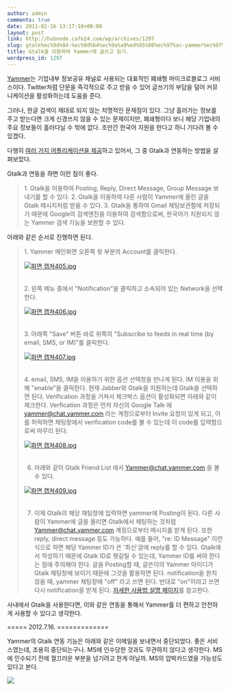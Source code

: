 ```yaml
---
author: admin
comments: true
date: 2011-02-16 13:17:18+00:00
layout: post
link: http://hubnode.cafe24.com/wp/archives/1297
slug: gtalk%ec%9d%84-%ec%9d%b4%ec%9a%a9%ed%95%98%ec%97%ac-yammer%ec%97%90-%ea%b8%80%ec%93%b0%ea%b3%a0-%ec%9d%bd%ea%b8%b0
title: Gtalk을 이용하여 Yammer에 글쓰고 읽기.
wordpress_id: 1297
---
```


[Yammer](https://www.yammer.com/)는 기업내부 정보공유 채널로 사용되는 대표적인 폐쇄형 마이크로블로그 서비스이다. Twitter처럼 단문을 즉각적으로 주고 받을 수 있어 글쓰기의 부담을 덜어 커뮤니케이션을 활성화하는데 도움을 준다.

그러나, 한글 검색이 제대로 되지 않는 치명적인 문제점이 있다. 그냥 흘러가는 정보를 주고 받는다면 크게 신경쓰지 않을 수 있는 문제이지만, 폐쇄형이다 보니 해당 기업내의 주요 정보들이 흘러다닐 수 밖에 없다. 조만간 한국어 지원을 한다고 하니 기다려 볼 수 있겠다.

다행히 [여러 가지 어플리케이션을 제공](https://www.yammer.com/about/applications)하고 있어서, 그 중 Gtalk과 연동하는 방법을 살펴보았다.

Gtalk과 연동을 하면 이런 점이 좋다.


<blockquote>1. Gtalk을 이용하여 Posting, Reply, Direct Message, Group Message 보내기를 할 수 있다.
2. Gtalk을 이용하여 다른 사람이 Yammer에 올린 글을 Gtalk 메시지처럼 받을 수 있다.
3. Gtalk을 통하여 Gmail 채팅보관함에 저장되기 때문에 Google의 검색엔진을 이용하여 검색함으로써, 한국어가 지원되지 않는 Yammer 검색 기능을 보완할 수 있다.</blockquote>


아래와 같은 순서로 진행하면 된다.




<blockquote>
1. Yammer 메인화면 오른쪽 윗 부분의 Account를 클릭한다.

[![화면 캡쳐405.jpg](http://lh4.ggpht.com/_F9iY7Q3PUXc/TVu5cgkugtI/AAAAAAAAB6A/3tHX09I46cU/s150-c/%ED%99%94%EB%A9%B4%20%EC%BA%A1%EC%B3%90405.jpg)](http://lh4.ggpht.com/_F9iY7Q3PUXc/TVu5cgkugtI/AAAAAAAAB6A/3tHX09I46cU/%ED%99%94%EB%A9%B4%20%EC%BA%A1%EC%B3%90405.jpg)<table ></table>
2. 왼쪽 메뉴 중에서 "Notification"을 클릭하고 소속되어 있는 Network을 선택한다.

[![화면 캡쳐406.jpg](http://lh3.ggpht.com/_F9iY7Q3PUXc/TVu47wc8gMI/AAAAAAAAB5c/oAe_0PCzLaY/s150-c/%ED%99%94%EB%A9%B4%20%EC%BA%A1%EC%B3%90406.jpg)](http://lh3.ggpht.com/_F9iY7Q3PUXc/TVu47wc8gMI/AAAAAAAAB5c/oAe_0PCzLaY/%ED%99%94%EB%A9%B4%20%EC%BA%A1%EC%B3%90406.jpg)  <table ></table>
3. 아래쪽 "Save" 버튼 바로 위쪽의 "Subscribe to feeds in real time (by email, SMS, or IM)"를 클릭한다.

[![화면 캡쳐407.jpg](http://lh4.ggpht.com/_F9iY7Q3PUXc/TVu5aD7gj2I/AAAAAAAAB58/wNKSYc3QSME/s150-c/%ED%99%94%EB%A9%B4%20%EC%BA%A1%EC%B3%90407.jpg)](http://lh4.ggpht.com/_F9iY7Q3PUXc/TVu5aD7gj2I/AAAAAAAAB58/wNKSYc3QSME/%ED%99%94%EB%A9%B4%20%EC%BA%A1%EC%B3%90407.jpg)  <table ></table>
4. email, SMS, IM을 이용하기 위한 옵션 선택창을 만나게 된다. IM 이용을 위해 "enable"을 클릭한다. 현재 Jabber와 Gtalk을 지원하는데 Gtalk을 선택하면 된다. Verification 과정을 거쳐서 체크박스 옵션이 활성화되면 아래와 같이 체크한다. Verfication 과정은 먼저 자신의 Google Talk 에 yammer@chat.yammer.com 라는 계정으로부터 Invite 요청이 있게 되고, 이를 허락하면 채팅창에서 verification code를 볼 수 있는데 이 code를 입력함으로써 마무리 된다.

[![화면 캡쳐408.jpg](http://lh5.ggpht.com/_F9iY7Q3PUXc/TVu5UBfV9DI/AAAAAAAAB50/SnASgy7O5eU/s150-c/%ED%99%94%EB%A9%B4%20%EC%BA%A1%EC%B3%90408.jpg)](http://lh5.ggpht.com/_F9iY7Q3PUXc/TVu5UBfV9DI/AAAAAAAAB50/SnASgy7O5eU/%ED%99%94%EB%A9%B4%20%EC%BA%A1%EC%B3%90408.jpg)  <table ></table>

6. 아래와 같이 Gtalk Friend List 에서 Yammer@chat.yammer.com 을 볼 수 있다.

[![화면 캡쳐409.jpg](http://lh6.ggpht.com/_F9iY7Q3PUXc/TVu5WhGAtuI/AAAAAAAAB54/FPG-x0rsOds/s150-c/%ED%99%94%EB%A9%B4%20%EC%BA%A1%EC%B3%90409.jpg)](http://lh6.ggpht.com/_F9iY7Q3PUXc/TVu5WhGAtuI/AAAAAAAAB54/FPG-x0rsOds/%ED%99%94%EB%A9%B4%20%EC%BA%A1%EC%B3%90409.jpg)  <table ></table>

7. 이제 Gtalk의 해당 채팅창에 입력하면 yammer에 Posting이 된다. 다른 사람이 Yammer에 글을 올리면 Gtalk에서 채팅하는 것처럼 Yammer@chat.yammer.com 계정으로부터 메시지를 받게 된다. 또한 reply, direct message 등도 가능하다. 예를 들어, "re: ID Message" 이런식으로 하면 해당 Yammer ID가 쓴 '최신'글에 reply를 할 수 있다. Gtalk에서 작성하기 때문에 Gtalk ID로 헷갈릴 수 있는데, Yammer ID를 써야 한다는 점에 주의해야 한다. 글을 Posting할 때, 글쓴이의 Yammer 아이디가 Gtalk 채팅창에 보이기 때문에 그것을 활용하면 된다. notification을 원치 않을 때, yammer 채팅창에 "off" 라고 쓰면 된다. 반대로 "on"이라고 쓰면 다시 notification을 받게 된다. [자세한 사용법 설명 페이지](https://www.yammer.com/company/im)를 참고한다.
</blockquote>




사내에서 Gtalk을 사용한다면, 이와 같은 연동을 통해서 Yammer를 더 편하고 안전하게 사용할 수 있다고 생각한다.


===== 2012.7.16. =============

Yammer의 Gtalk 연동 기능은 아래와 같은 이메일을 보내면서 중단되었다.
좋은 서비스였는데, 조용히 중단되는구나.
MS에 인수당한 것과도 무관하지 않다고 생각한다.
MS에 인수되기 전에 껄끄러운 부분을 넘기려고 한게 아닐까. MS의 압박카드였을 가능성도 있다고 본다. 

[![](http://hubnode.cafe24.com/wp/wp-content/uploads/2011/02/img_0521-300x267.jpg)](http://hubnode.cafe24.com/wp/wp-content/uploads/2011/02/img_0521.jpg)

